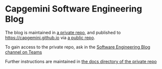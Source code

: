 # Capgemini Software Engineering Blog

The blog is maintained in [a private repo](https://github.com/Capgemini/blog-private), and published to https://capgemini.github.io via [a public repo](https://github.com/Capgemini/capgemini.github.io).
 
To gain access to the private repo, ask in the 
 [Software Engineering Blog channel on Teams](https://teams.microsoft.com/l/team/19%3aQz5psWTdwkfFcYLFVkQ9MrQjG7rI7hSIdwi9EdAqFPQ1%40thread.tacv2/conversations?groupId=d58199bc-c77d-4c58-a8e5-0b5fd81f2f4c&tenantId=76a2ae5a-9f00-4f6b-95ed-5d33d77c4d61)

Further instructions are maintained in [the docs directory of the private repo](https://github.com/Capgemini/blog-private/tree/main/docs/README.md)
